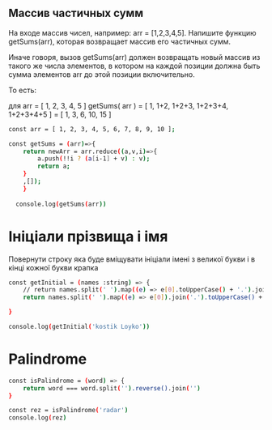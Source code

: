 ## Массив частичных сумм
На входе массив чисел, например: arr = [1,2,3,4,5].
Напишите функцию getSums(arr), которая возвращает массив его частичных сумм.

Иначе говоря, вызов getSums(arr) должен возвращать новый массив из такого же числа элементов, в котором на каждой позиции должна быть сумма элементов arr до этой позиции включительно.

То есть:

для arr = [ 1, 2, 3, 4, 5 ]
getSums( arr ) = [ 1, 1+2, 1+2+3, 1+2+3+4, 1+2+3+4+5 ] = [ 1, 3, 6, 10, 15 ]

```sh
const arr = [ 1, 2, 3, 4, 5, 6, 7, 8, 9, 10 ];

const getSums = (arr)=>{
    return newArr = arr.reduce((a,v,i)=>{
        a.push(!!i ? (a[i-1] + v) : v);
        return a;
    }
    ,[]);
    }
  
  console.log(getSums(arr))
```

# Ініціали прізвища і імя
Повернути строку яка буде вміщувати ініціали імені з великої букви і в кінці кожної букви крапка
```sh
const getInitial = (names :string) => {
    // return names.split(' ').map((e) => e[0].toUpperCase() + '.').join('')
    return names.split(' ').map((e) => e[0]).join('.').toUpperCase() + '.'

}

console.log(getInitial('kostik Loyko'))
```

# Palindrome
```sh
const isPalindrome = (word) => {
    return word === word.split('').reverse().join('')
}

const rez = isPalindrome('radar')
console.log(rez)
```
